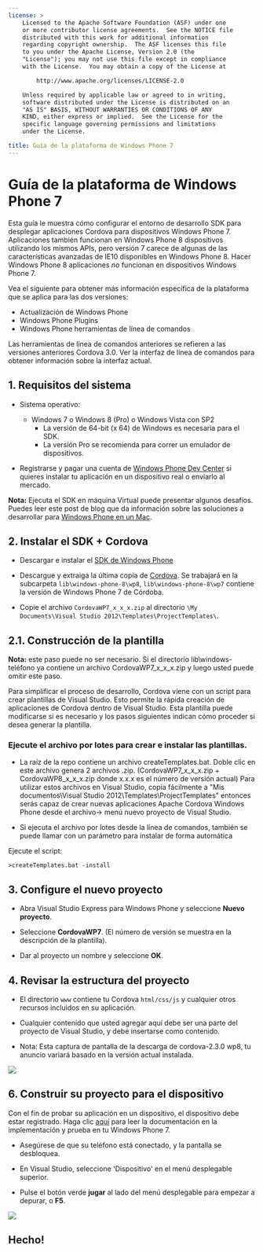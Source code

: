 ```yaml
---
license: >
    Licensed to the Apache Software Foundation (ASF) under one
    or more contributor license agreements.  See the NOTICE file
    distributed with this work for additional information
    regarding copyright ownership.  The ASF licenses this file
    to you under the Apache License, Version 2.0 (the
    "License"); you may not use this file except in compliance
    with the License.  You may obtain a copy of the License at

        http://www.apache.org/licenses/LICENSE-2.0

    Unless required by applicable law or agreed to in writing,
    software distributed under the License is distributed on an
    "AS IS" BASIS, WITHOUT WARRANTIES OR CONDITIONS OF ANY
    KIND, either express or implied.  See the License for the
    specific language governing permissions and limitations
    under the License.

title: Guía de la plataforma de Windows Phone 7
---
```


# Guía de la plataforma de Windows Phone 7

Esta guía le muestra cómo configurar el entorno de desarrollo SDK para desplegar aplicaciones Cordova para dispositivos Windows Phone 7. Aplicaciones también funcionan en Windows Phone 8 dispositivos utilizando los mismos APIs, pero versión 7 carece de algunas de las características avanzadas de IE10 disponibles en Windows Phone 8. Hacer Windows Phone 8 aplicaciones *no* funcionan en dispositivos Windows Phone 7.

Vea el siguiente para obtener más información específica de la plataforma que se aplica para las dos versiones:

*   Actualización de Windows Phone
*   Windows Phone Plugins
*   Windows Phone herramientas de línea de comandos

Las herramientas de línea de comandos anteriores se refieren a las versiones anteriores Cordova 3.0. Ver la interfaz de línea de comandos para obtener información sobre la interfaz actual.

## 1. Requisitos del sistema

*   Sistema operativo:
    
    *   Windows 7 o Windows 8 (Pro) o Windows Vista con SP2 
        *   La versión de 64-bit (x 64) de Windows es necesaria para el SDK.
        *   La versión Pro se recomienda para correr un emulador de dispositivos.

*   Registrarse y pagar una cuenta de [Windows Phone Dev Center][1] si quieres instalar tu aplicación en un dispositivo real o enviarlo al mercado.

 [1]: http://dev.windowsphone.com/en-us/publish

**Nota:** Ejecuta el SDK en máquina Virtual puede presentar algunos desafíos. Puedes leer este post de blog que da información sobre las soluciones a desarrollar para [Windows Phone en un Mac][2].

 [2]: http://aka.ms/BuildaWP8apponaMac

## 2. Instalar el SDK + Cordova

*   Descargar e instalar el [SDK de Windows Phone][3]

*   Descargue y extraiga la última copia de [Cordova][4]. Se trabajará en la subcarpeta `lib\windows-phone-8\wp8`, `lib\windows-phone-8\wp7` contiene la versión de Windows Phone 7 de Córdoba.

*   Copie el archivo `CordovaWP7_x_x_x.zip` al directorio `\My Documents\Visual Studio 2012\Templates\ProjectTemplates\`.

 [3]: http://www.microsoft.com/download/en/details.aspx?displaylang=en&id=27570/
 [4]: http://phonegap.com/download

## 2.1. Construcción de la plantilla

**Nota:** este paso puede no ser necesario. Si el directorio lib\windows-teléfono ya contiene un archivo CordovaWP7\_x\_x_x.zip y luego usted puede omitir este paso.

Para simplificar el proceso de desarrollo, Cordova viene con un script para crear plantillas de Visual Studio. Esto permite la rápida creación de aplicaciones de Cordova dentro de Visual Studio. Esta plantilla puede modificarse si es necesario y los pasos siguientes indican cómo proceder si desea generar la plantilla.

### Ejecute el archivo por lotes para crear e instalar las plantillas.

*   La raíz de la repo contiene un archivo createTemplates.bat. Doble clic en este archivo genera 2 archivos .zip. (CordovaWP7\_x\_x\_x.zip + CordovaWP8\_x\_x\_x.zip donde x.x.x es el número de versión actual) Para utilizar estos archivos en Visual Studio, copia fácilmente a "Mis documentos\Visual Studio 2012\Templates\ProjectTemplates\" entonces serás capaz de crear nuevas aplicaciones Apache Cordova Windows Phone desde el archivo-> menú nuevo proyecto de Visual Studio.

*   Si ejecuta el archivo por lotes desde la línea de comandos, también se puede llamar con un parámetro para instalar de forma automática

Ejecute el script:

    >createTemplates.bat -install
    

## 3. Configure el nuevo proyecto

*   Abra Visual Studio Express para Windows Phone y seleccione **Nuevo proyecto**.

*   Seleccione **CordovaWP7**. (El número de versión se muestra en la descripción de la plantilla).

*   Dar al proyecto un nombre y seleccione **OK**.

## 4. Revisar la estructura del proyecto

*   El directorio `www` contiene tu Cordova `html/css/js` y cualquier otros recursos incluidos en su aplicación.

*   Cualquier contenido que usted agregar aquí debe ser una parte del proyecto de Visual Studio, y debe insertarse como contenido.

*   Nota: Esta captura de pantalla de la descarga de cordova-2.3.0 wp8, tu anuncio variará basado en la versión actual instalada.

![][5]

 [5]: img/guide/platforms/wp8/projectStructure.png

## 6. Construir su proyecto para el dispositivo

Con el fin de probar su aplicación en un dispositivo, el dispositivo debe estar registrado. Haga clic [aquí][6] para leer la documentación en la implementación y prueba en tu Windows Phone 7.

 [6]: http://msdn.microsoft.com/en-us/library/windowsphone/develop/ff402565(v=vs.105).aspx

*   Asegúrese de que su teléfono está conectado, y la pantalla se desbloquea.

*   En Visual Studio, seleccione 'Dispositivo' en el menú desplegable superior.

*   Pulse el botón verde **jugar** al lado del menú desplegable para empezar a depurar, o **F5**.

![][7]

 [7]: img/guide/platforms/wp7/wpd.png

## Hecho!